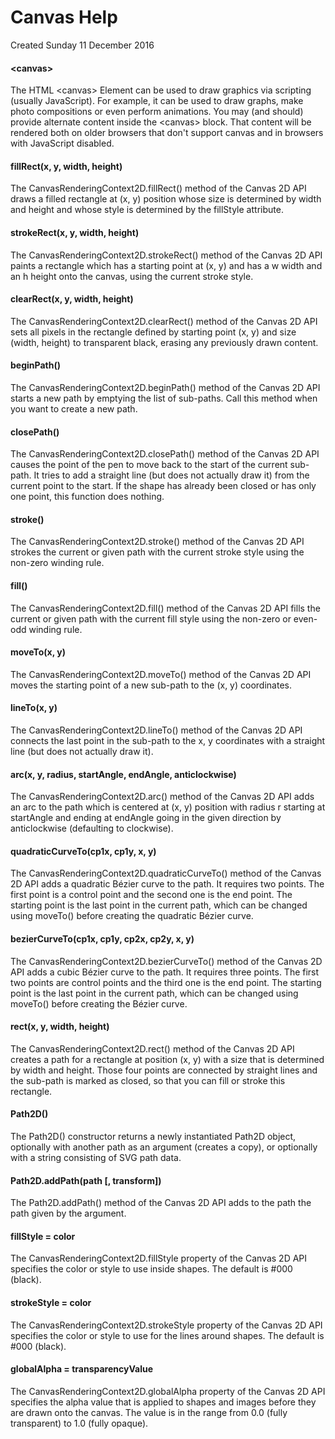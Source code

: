 Canvas Help
===========
Created Sunday 11 December 2016

#### &lt;canvas&gt;
The HTML &lt;canvas&gt; Element can be used to draw graphics via scripting (usually JavaScript). For example, it can be used to draw graphs, make photo compositions or even perform animations. You may (and should) provide alternate content inside the &lt;canvas&gt; block. That content will be rendered both on older browsers that don't support canvas and in browsers with JavaScript disabled.

#### fillRect(x, y, width, height)
The CanvasRenderingContext2D.fillRect() method of the Canvas 2D API draws a filled rectangle at (x, y) position whose size is determined by width and height and whose style is determined by the fillStyle attribute.

#### strokeRect(x, y, width, height)
The CanvasRenderingContext2D.strokeRect() method of the Canvas 2D API paints a rectangle which has a starting point at (x, y) and has a w width and an h height onto the canvas, using the current stroke style.

#### clearRect(x, y, width, height)
The CanvasRenderingContext2D.clearRect() method of the Canvas 2D API sets all pixels in the rectangle defined by starting point (x, y) and size (width, height) to transparent black, erasing any previously drawn content.

#### beginPath()
The CanvasRenderingContext2D.beginPath() method of the Canvas 2D API starts a new path by emptying the list of sub-paths. Call this method when you want to create a new path.

#### closePath()
The CanvasRenderingContext2D.closePath() method of the Canvas 2D API causes the point of the pen to move back to the start of the current sub-path. It tries to add a straight line (but does not actually draw it) from the current point to the start. If the shape has already been closed or has only one point, this function does nothing.

#### stroke()
The CanvasRenderingContext2D.stroke() method of the Canvas 2D API strokes the current or given path with the current stroke style using the non-zero winding rule.

#### fill()
The CanvasRenderingContext2D.fill() method of the Canvas 2D API fills the current or given path with the current fill style using the non-zero or even-odd winding rule.

#### moveTo(x, y)
The CanvasRenderingContext2D.moveTo() method of the Canvas 2D API moves the starting point of a new sub-path to the (x, y) coordinates.

#### lineTo(x, y)
The CanvasRenderingContext2D.lineTo() method of the Canvas 2D API connects the last point in the sub-path to the x, y coordinates with a straight line (but does not actually draw it).

#### arc(x, y, radius, startAngle, endAngle, anticlockwise)
The CanvasRenderingContext2D.arc() method of the Canvas 2D API adds an arc to the path which is centered at (x, y) position with radius r starting at startAngle and ending at endAngle going in the given direction by anticlockwise (defaulting to clockwise).

#### quadraticCurveTo(cp1x, cp1y, x, y)
The CanvasRenderingContext2D.quadraticCurveTo() method of the Canvas 2D API adds a quadratic Bézier curve to the path. It requires two points. The first point is a control point and the second one is the end point. The starting point is the last point in the current path, which can be changed using moveTo() before creating the quadratic Bézier curve.

#### bezierCurveTo(cp1x, cp1y, cp2x, cp2y, x, y)
The CanvasRenderingContext2D.bezierCurveTo() method of the Canvas 2D API adds a cubic Bézier curve to the path. It requires three points. The first two points are control points and the third one is the end point. The starting point is the last point in the current path, which can be changed using moveTo() before creating the Bézier curve.

#### rect(x, y, width, height)
The CanvasRenderingContext2D.rect() method of the Canvas 2D API creates a path for a rectangle at position (x, y) with a size that is determined by width and height. Those four points are connected by straight lines and the sub-path is marked as closed, so that you can fill or stroke this rectangle.

#### Path2D()
The Path2D() constructor returns a newly instantiated Path2D object, optionally with another path as an argument (creates a copy), or optionally with a string consisting of SVG path data.

#### Path2D.addPath(path [, transform])
The Path2D.addPath() method of the Canvas 2D API adds to the path the path given by the argument.

#### fillStyle = color
The CanvasRenderingContext2D.fillStyle property of the Canvas 2D API specifies the color or style to use inside shapes. The default is #000 (black).

#### strokeStyle = color
The CanvasRenderingContext2D.strokeStyle property of the Canvas 2D API specifies the color or style to use for the lines around shapes. The default is #000 (black).

#### globalAlpha = transparencyValue
The CanvasRenderingContext2D.globalAlpha property of the Canvas 2D API specifies the alpha value that is applied to shapes and images before they are drawn onto the canvas. The value is in the range from 0.0 (fully transparent) to 1.0 (fully opaque).